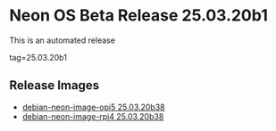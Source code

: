 # Neon OS Beta Release 25.03.20b1
This is an automated release

tag=25.03.20b1

## Release Images
- [debian-neon-image-opi5 25.03.20b38](https://download.neonaiservices.com/neon_os/core/rpi4/dev/debian-neon-image-rpi4_2025-03-20_01_58.img.xz)
- [debian-neon-image-rpi4 25.03.20b38](https://download.neonaiservices.com/neon_os/core/rpi4/dev/debian-neon-image-rpi4_2025-03-20_01_58.img.xz)
